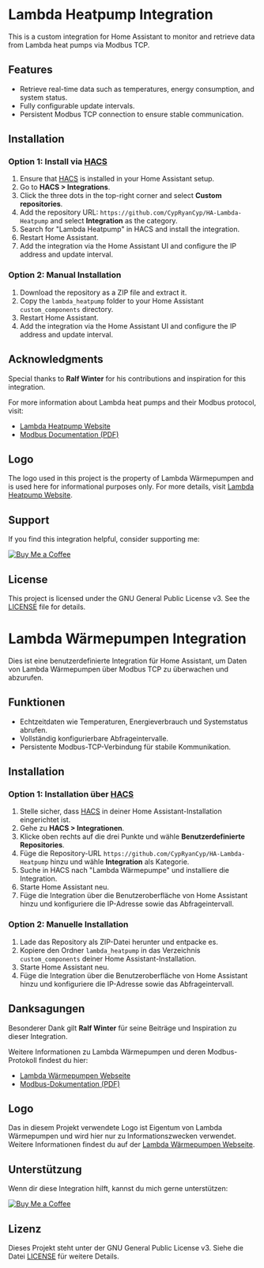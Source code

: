 # Lambda Heatpump Integration

This is a custom integration for Home Assistant to monitor and retrieve data from Lambda heat pumps via Modbus TCP.

## Features
- Retrieve real-time data such as temperatures, energy consumption, and system status.
- Fully configurable update intervals.
- Persistent Modbus TCP connection to ensure stable communication.

## Installation
### Option 1: Install via [HACS](https://hacs.xyz/)
1. Ensure that [HACS](https://hacs.xyz/) is installed in your Home Assistant setup.
2. Go to **HACS > Integrations**.
3. Click the three dots in the top-right corner and select **Custom repositories**.
4. Add the repository URL: `https://github.com/CypRyanCyp/HA-Lambda-Heatpump` and select **Integration** as the category.
5. Search for "Lambda Heatpump" in HACS and install the integration.
6. Restart Home Assistant.
7. Add the integration via the Home Assistant UI and configure the IP address and update interval.

### Option 2: Manual Installation
1. Download the repository as a ZIP file and extract it.
2. Copy the `lambda_heatpump` folder to your Home Assistant `custom_components` directory.
3. Restart Home Assistant.
4. Add the integration via the Home Assistant UI and configure the IP address and update interval.

## Acknowledgments
Special thanks to **Ralf Winter** for his contributions and inspiration for this integration.

For more information about Lambda heat pumps and their Modbus protocol, visit:
- [Lambda Heatpump Website](https://lambda-wp.at)
- [Modbus Documentation (PDF)](https://lambda-wp.at/wp-content/uploads/2025/02/Modbus-Beschreibung-und-Protokoll.pdf)

## Logo
The logo used in this project is the property of Lambda Wärmepumpen and is used here for informational purposes only. For more details, visit [Lambda Heatpump Website](https://lambda-wp.at).

## Support
If you find this integration helpful, consider supporting me:

[![Buy Me a Coffee](https://img.shields.io/badge/Buy%20Me%20a%20Coffee-Donate-yellow)](https://www.buymeacoffee.com/route662)

## License
This project is licensed under the GNU General Public License v3. See the [LICENSE](LICENSE) file for details.

# Lambda Wärmepumpen Integration

Dies ist eine benutzerdefinierte Integration für Home Assistant, um Daten von Lambda Wärmepumpen über Modbus TCP zu überwachen und abzurufen.

## Funktionen
- Echtzeitdaten wie Temperaturen, Energieverbrauch und Systemstatus abrufen.
- Vollständig konfigurierbare Abfrageintervalle.
- Persistente Modbus-TCP-Verbindung für stabile Kommunikation.

## Installation
### Option 1: Installation über [HACS](https://hacs.xyz/)
1. Stelle sicher, dass [HACS](https://hacs.xyz/) in deiner Home Assistant-Installation eingerichtet ist.
2. Gehe zu **HACS > Integrationen**.
3. Klicke oben rechts auf die drei Punkte und wähle **Benutzerdefinierte Repositories**.
4. Füge die Repository-URL `https://github.com/CypRyanCyp/HA-Lambda-Heatpump` hinzu und wähle **Integration** als Kategorie.
5. Suche in HACS nach "Lambda Wärmepumpe" und installiere die Integration.
6. Starte Home Assistant neu.
7. Füge die Integration über die Benutzeroberfläche von Home Assistant hinzu und konfiguriere die IP-Adresse sowie das Abfrageintervall.

### Option 2: Manuelle Installation
1. Lade das Repository als ZIP-Datei herunter und entpacke es.
2. Kopiere den Ordner `lambda_heatpump` in das Verzeichnis `custom_components` deiner Home Assistant-Installation.
3. Starte Home Assistant neu.
4. Füge die Integration über die Benutzeroberfläche von Home Assistant hinzu und konfiguriere die IP-Adresse sowie das Abfrageintervall.

## Danksagungen
Besonderer Dank gilt **Ralf Winter** für seine Beiträge und Inspiration zu dieser Integration.

Weitere Informationen zu Lambda Wärmepumpen und deren Modbus-Protokoll findest du hier:
- [Lambda Wärmepumpen Webseite](https://lambda-wp.at)
- [Modbus-Dokumentation (PDF)](https://lambda-wp.at/wp-content/uploads/2025/02/Modbus-Beschreibung-und-Protokoll.pdf)

## Logo
Das in diesem Projekt verwendete Logo ist Eigentum von Lambda Wärmepumpen und wird hier nur zu Informationszwecken verwendet. Weitere Informationen findest du auf der [Lambda Wärmepumpen Webseite](https://lambda-wp.at).

## Unterstützung
Wenn dir diese Integration hilft, kannst du mich gerne unterstützen:

[![Buy Me a Coffee](https://img.shields.io/badge/Buy%20Me%20a%20Coffee-Donate-yellow)](https://www.buymeacoffee.com/route662)

## Lizenz
Dieses Projekt steht unter der GNU General Public License v3. Siehe die Datei [LICENSE](LICENSE) für weitere Details.
